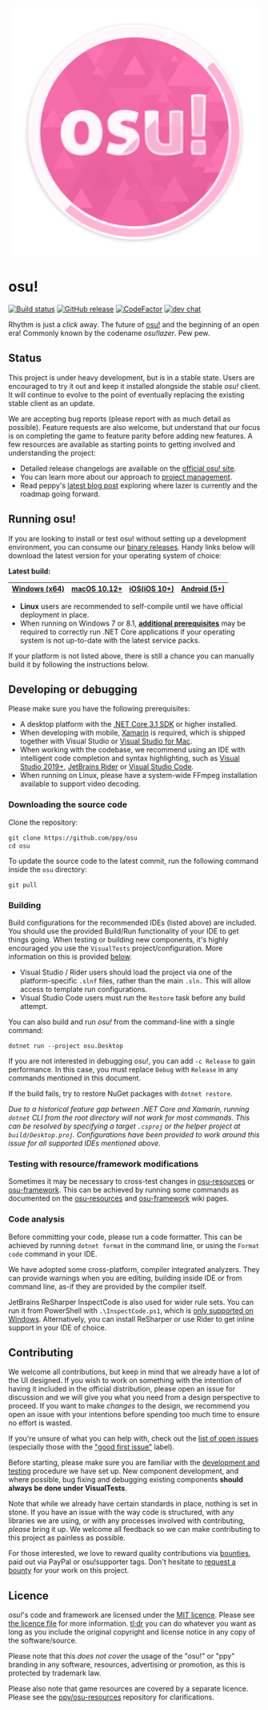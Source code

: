 <p align="center">
  <img width="500px" src="assets/lazer.png">
</p>

# osu!

[![Build status](https://ci.appveyor.com/api/projects/status/u2p01nx7l6og8buh?svg=true)](https://ci.appveyor.com/project/peppy/osu)
[![GitHub release](https://img.shields.io/github/release/ppy/osu.svg)]()
[![CodeFactor](https://www.codefactor.io/repository/github/ppy/osu/badge)](https://www.codefactor.io/repository/github/ppy/osu)
[![dev chat](https://discordapp.com/api/guilds/188630481301012481/widget.png?style=shield)](https://discord.gg/ppy)

Rhythm is just a *click* away. The future of [osu!](https://osu.ppy.sh) and the beginning of an open era! Commonly known by the codename *osu!lazer*. Pew pew.

## Status

This project is under heavy development, but is in a stable state. Users are encouraged to try it out and keep it installed alongside the stable *osu!* client. It will continue to evolve to the point of eventually replacing the existing stable client as an update.

We are accepting bug reports (please report with as much detail as possible). Feature requests are also welcome, but understand that our focus is on completing the game to feature parity before adding new features. A few resources are available as starting points to getting involved and understanding the project:

- Detailed release changelogs are available on the [official osu! site](https://osu.ppy.sh/home/changelog/lazer).
- You can learn more about our approach to [project management](https://github.com/ppy/osu/wiki/Project-management).
- Read peppy's [latest blog post](https://blog.ppy.sh/a-definitive-lazer-faq/) exploring where lazer is currently and the roadmap going forward.

## Running osu!

If you are looking to install or test osu! without setting up a development environment, you can consume our [binary releases](https://github.com/ppy/osu/releases). Handy links below will download the latest version for your operating system of choice:

**Latest build:**

| [Windows (x64)](https://github.com/ppy/osu/releases/latest/download/install.exe)  | [macOS 10.12+](https://github.com/ppy/osu/releases/latest/download/osu.app.zip) | [iOS(iOS 10+)](https://osu.ppy.sh/home/testflight) | [Android (5+)](https://github.com/ppy/osu/releases/latest/download/sh.ppy.osulazer.apk)
| ------------- | ------------- | ------------- | ------------- |

- **Linux** users are recommended to self-compile until we have official deployment in place.
- When running on Windows 7 or 8.1, **[additional prerequisites](https://docs.microsoft.com/en-us/dotnet/core/install/dependencies?tabs=netcore31&pivots=os-windows)** may be required to correctly run .NET Core applications if your operating system is not up-to-date with the latest service packs.

If your platform is not listed above, there is still a chance you can manually build it by following the instructions below.

## Developing or debugging

Please make sure you have the following prerequisites:

- A desktop platform with the [.NET Core 3.1 SDK](https://dotnet.microsoft.com/download) or higher installed.
- When developing with mobile, [Xamarin](https://docs.microsoft.com/en-us/xamarin/) is required, which is shipped together with Visual Studio or [Visual Studio for Mac](https://visualstudio.microsoft.com/vs/mac/).
- When working with the codebase, we recommend using an IDE with intelligent code completion and syntax highlighting, such as [Visual Studio 2019+](https://visualstudio.microsoft.com/vs/), [JetBrains Rider](https://www.jetbrains.com/rider/) or [Visual Studio Code](https://code.visualstudio.com/).
- When running on Linux, please have a system-wide FFmpeg installation available to support video decoding.

### Downloading the source code

Clone the repository:

```shell
git clone https://github.com/ppy/osu
cd osu
```

To update the source code to the latest commit, run the following command inside the `osu` directory:

```shell
git pull
```

### Building

Build configurations for the recommended IDEs (listed above) are included. You should use the provided Build/Run functionality of your IDE to get things going. When testing or building new components, it's highly encouraged you use the `VisualTests` project/configuration. More information on this is provided [below](#contributing).

- Visual Studio / Rider users should load the project via one of the platform-specific `.slnf` files, rather than the main `.sln.` This will allow access to template run configurations.
- Visual Studio Code users must run the `Restore` task before any build attempt.

You can also build and run *osu!* from the command-line with a single command:

```shell
dotnet run --project osu.Desktop
```

If you are not interested in debugging *osu!*, you can add `-c Release` to gain performance. In this case, you must replace `Debug` with `Release` in any commands mentioned in this document.

If the build fails, try to restore NuGet packages with `dotnet restore`.

_Due to a historical feature gap between .NET Core and Xamarin, running `dotnet` CLI from the root directory will not work for most commands. This can be resolved by specifying a target `.csproj` or the helper project at `build/Desktop.proj`. Configurations have been provided to work around this issue for all supported IDEs mentioned above._

### Testing with resource/framework modifications

Sometimes it may be necessary to cross-test changes in [osu-resources](https://github.com/ppy/osu-resources) or [osu-framework](https://github.com/ppy/osu-framework). This can be achieved by running some commands as documented on the [osu-resources](https://github.com/ppy/osu-resources/wiki/Testing-local-resources-checkout-with-other-projects) and [osu-framework](https://github.com/ppy/osu-framework/wiki/Testing-local-framework-checkout-with-other-projects) wiki pages.

### Code analysis

Before committing your code, please run a code formatter. This can be achieved by running `dotnet format` in the command line, or using the `Format code` command in your IDE.

We have adopted some cross-platform, compiler integrated analyzers. They can provide warnings when you are editing, building inside IDE or from command line, as-if they are provided by the compiler itself.

JetBrains ReSharper InspectCode is also used for wider rule sets. You can run it from PowerShell with `.\InspectCode.ps1`, which is [only supported on Windows](https://youtrack.jetbrains.com/issue/RSRP-410004). Alternatively, you can install ReSharper or use Rider to get inline support in your IDE of choice.

## Contributing

We welcome all contributions, but keep in mind that we already have a lot of the UI designed. If you wish to work on something with the intention of having it included in the official distribution, please open an issue for discussion and we will give you what you need from a design perspective to proceed. If you want to make *changes* to the design, we recommend you open an issue with your intentions before spending too much time to ensure no effort is wasted.

If you're unsure of what you can help with, check out the [list of open issues](https://github.com/ppy/osu/issues) (especially those with the ["good first issue"](https://github.com/ppy/osu/issues?q=is%3Aissue+is%3Aopen+sort%3Aupdated-desc+label%3A%22good+first+issue%22) label).

Before starting, please make sure you are familiar with the [development and testing](https://github.com/ppy/osu-framework/wiki/Development-and-Testing) procedure we have set up. New component development, and where possible, bug fixing and debugging existing components **should always be done under VisualTests**.

Note that while we already have certain standards in place, nothing is set in stone. If you have an issue with the way code is structured, with any libraries we are using, or with any processes involved with contributing, *please* bring it up. We welcome all feedback so we can make contributing to this project as painless as possible.

For those interested, we love to reward quality contributions via [bounties](https://docs.google.com/spreadsheets/d/1jNXfj_S3Pb5PErA-czDdC9DUu4IgUbe1Lt8E7CYUJuE/view?&rm=minimal#gid=523803337), paid out via PayPal or osu!supporter tags. Don't hesitate to [request a bounty](https://docs.google.com/forms/d/e/1FAIpQLSet_8iFAgPMG526pBZ2Kic6HSh7XPM3fE8xPcnWNkMzINDdYg/viewform) for your work on this project.

## Licence

*osu!*'s code and framework are licensed under the [MIT licence](https://opensource.org/licenses/MIT). Please see [the licence file](LICENCE) for more information. [tl;dr](https://tldrlegal.com/license/mit-license) you can do whatever you want as long as you include the original copyright and license notice in any copy of the software/source.

Please note that this *does not cover* the usage of the "osu!" or "ppy" branding in any software, resources, advertising or promotion, as this is protected by trademark law.

Please also note that game resources are covered by a separate licence. Please see the [ppy/osu-resources](https://github.com/ppy/osu-resources) repository for clarifications.
